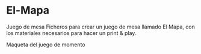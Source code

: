 # El-Mapa
Juego de mesa
Ficheros para crear un juego de mesa llamado El Mapa, con los materiales necesarios para hacer un print & play.

Maqueta del juego de momento
